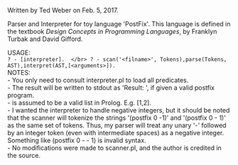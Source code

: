 Written by Ted Weber on Feb. 5, 2017.

Parser and Interpreter for toy language 'PostFix'. This language is defined in the textbook _Design Concepts in Programming Languages_, by Franklyn Turbak and David Gifford.  

USAGE:  
`
? - [interpreter].  </br>
? - scan('<filname>', Tokens),parse(Tokens, AST),interpret(AST,[<arguments>]). 
` 
</br>
NOTES:  </br>
	- You only need to consult interpreter.pl to load all predicates.  
	- The result will be written to stdout as 'Result: <your result>', if given a valid postfix program.  
    - <arguments> is assumed to be a valid list in Prolog. E.g. [1,2].  
	- I wanted the interpreter to handle negative integers, but it should be
      noted that the scanner will tokenize the strings '(postfix 0 -1)' and
      '(postfix 0 - 1)' as the same set of tokens. Thus, my parser will treat any unary '-' followed by an integer token (even with intermediate spaces) as a negative integer. Something like (postfix 0 - - 1) is invalid syntax.  
    - No modifications were made to scanner.pl, and the author is credited in the source.  
